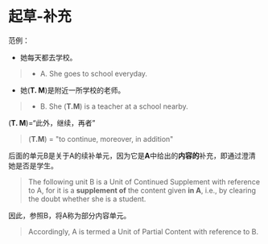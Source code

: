 # 起草-补充
范例：

   - 她每天都去学校。
>   - A. She goes to school everyday.
   - 她(**T. M**)是附近一所学校的老师。
>   - B. She (**T.M**) is a teacher at a school nearby.

   (**T. M**)=“此外，继续，再者”
>   (**T.M**) = "to continue, moreover, in addition"


后面的单元B是关于A的续补单元，因为它是**A**中给出的**内容的**补充，即通过澄清她是否是学生。
>The following unit B is a Unit of Continued Supplement with reference to A, for it is a **supplement of** the content given **in A**, i.e., by clearing the doubt whether she is a student.


因此，参照B，将A称为部分内容单元。
>Accordingly, A is termed a Unit of Partial Content with reference to B.